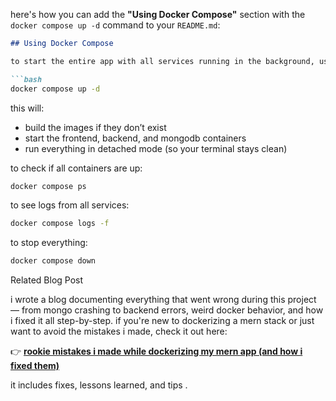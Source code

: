 here's how you can add the **"Using Docker Compose"** section with the `docker compose up -d` command to your `README.md`:


````md
## Using Docker Compose

to start the entire app with all services running in the background, use:

```bash
docker compose up -d
````

this will:

* build the images if they don’t exist
* start the frontend, backend, and mongodb containers
* run everything in detached mode (so your terminal stays clean)

to check if all containers are up:

```bash
docker compose ps
```

to see logs from all services:

```bash
docker compose logs -f
```

to stop everything:

```bash
docker compose down
```

Related Blog Post

i wrote a blog documenting everything that went wrong during this project — from mongo crashing to backend errors, weird docker behavior, and how i fixed it all step-by-step.
if you're new to dockerizing a mern stack or just want to avoid the mistakes i made, check it out here:

👉 [**rookie mistakes i made while dockerizing my mern app (and how i fixed them)**]([https://your-hashnode-link](https://mycloudclimb.hashnode.dev/rookie-mistakes-i-made-while-dockerizing-my-mern-app-and-how-i-fixed-them))

it includes fixes, lessons learned, and tips .
